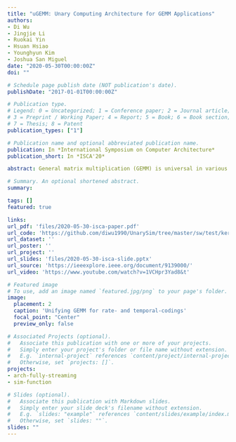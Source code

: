 ```yaml
---
title: "uGEMM: Unary Computing Architecture for GEMM Applications"
authors:
- Di Wu
- Jingjie Li
- Ruokai Yin
- Hsuan Hsiao
- Younghyun Kim
- Joshua San Miguel
date: "2020-05-30T00:00:00Z"
doi: ""

# Schedule page publish date (NOT publication's date).
publishDate: "2017-01-01T00:00:00Z"

# Publication type.
# Legend: 0 = Uncategorized; 1 = Conference paper; 2 = Journal article;
# 3 = Preprint / Working Paper; 4 = Report; 5 = Book; 6 = Book section;
# 7 = Thesis; 8 = Patent
publication_types: ["1"]

# Publication name and optional abbreviated publication name.
publication: In *International Symposium on Computer Architecture*
publication_short: In *ISCA'20*

abstract: General matrix multiplication (GEMM) is universal in various applications, such as signal processing, machine learning, and computer vision. Conventional GEMM hardware architectures based on binary computing exhibit low area and energy efficiency as they scale due to the spatial nature of number representation and computing. Unary computing, on the other hand, can be performed with extremely simple processing units, often just with a single logic gate. But currently there exist no efficient architectures for unary GEMM. In this paper, we present uGEMM, an area- and energy-efficient unary GEMM architecture enabled by novel arithmetic units. The proposed design relaxes previously-imposed constraints on input bit streams—low correlation and long stream length—and achieves superior area and energy efficiency over existing unary systems. Furthermore, uGEMM’s output bit streams exhibit higher accuracy and faster convergence, enabling dynamic energy-accuracy scaling on resource-constrained systems.

# Summary. An optional shortened abstract.
summary:

tags: []
featured: true

links:
url_pdf: 'files/2020-05-30-isca-paper.pdf'
url_code: 'https://github.com/diwu1990/UnarySim/tree/master/sw/test/kernel'
url_dataset: ''
url_poster: ''
url_project: ''
url_slides: 'files/2020-05-30-isca-slide.pptx'
url_source: 'https://ieeexplore.ieee.org/document/9139000/'
url_video: 'https://www.youtube.com/watch?v=1VCHpr3Yad8&t'

# Featured image
# To use, add an image named `featured.jpg/png` to your page's folder. 
image:
  placement: 2
  caption: 'Unifying GEMM for rate- and temporal-codings'
  focal_point: "Center"
  preview_only: false

# Associated Projects (optional).
#   Associate this publication with one or more of your projects.
#   Simply enter your project's folder or file name without extension.
#   E.g. `internal-project` references `content/project/internal-project/index.md`.
#   Otherwise, set `projects: []`.
projects:
- arch-fully-streaming
- sim-function

# Slides (optional).
#   Associate this publication with Markdown slides.
#   Simply enter your slide deck's filename without extension.
#   E.g. `slides: "example"` references `content/slides/example/index.md`.
#   Otherwise, set `slides: ""`.
slides: ""
---
```

